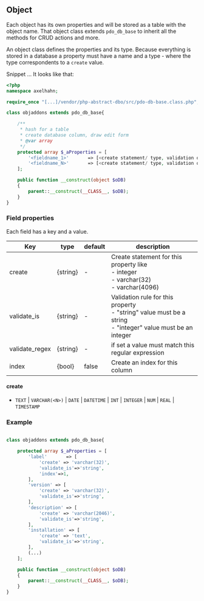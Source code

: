 ## Object

Each object has its own properties and will be stored as a table with the object name. 
That object class extends `pdo_db_base` to inherit all the methods for CRUD actions and more.

An object class defines the properties and its type. 
Because everything is stored in a database a property must have a name and a type - where the type correspondents to a `create` value.

Snippet ... It looks like that:

```php
<?php
namespace axelhahn;

require_once "[...]/vendor/php-abstract-dbo/src/pdo-db-base.class.php";

class objaddons extends pdo_db_base{

    /**
     * hash for a table
     * create database column, draw edit form
     * @var array 
     */
    protected array $_aProperties = [
        '<fieldname_1>'       => [<create statement/ type, validation options, ...>],
        '<fieldname_N>'       => [<create statement/ type, validation options, ...>],
    ];

    public function __construct(object $oDB)
    {
        parent::__construct(__CLASS__, $oDB);
    }
}
```

### Field properties

Each field has a key and a value.


| Key            | type     | default | description |
| ---            | ---      | ---   | --- |
| create         | {string} | -     | Create statement for this property like<br>- integer<br>- varchar(32)<br>- varchar(4096) |
| validate_is    | {string} | -     | Validation rule for this property <br>- "string" value must be a string<br>- "integer" value must be an integer|
| validate_regex | {string} | -     | if set a value must match this regular expression |
| index          | {bool}   | false | Create an index for this column |

#### create

* `TEXT` | `VARCHAR(<N>)` | `DATE` | `DATETIME` | `INT` | `INTEGER` | `NUM` | `REAL` | `TIMESTAMP`

### Example

```php

class objaddons extends pdo_db_base{

    protected array $_aProperties = [
        'label'       => [
            'create' => 'varchar(32)',
            'validate_is'=>'string', 
            'index'=>1,
        ],
        'version' => [
            'create' => 'varchar(32)',
            'validate_is'=>'string', 
        ],
        'description' => [
            'create' => 'varchar(2046)', 
            'validate_is'=>'string', 
        ],
        'installation' => [
            'create' => 'text', 
            'validate_is'=>'string', 
        ],
        (...)
    ];

    public function __construct(object $oDB)
    {
        parent::__construct(__CLASS__, $oDB);
    }
}
```
